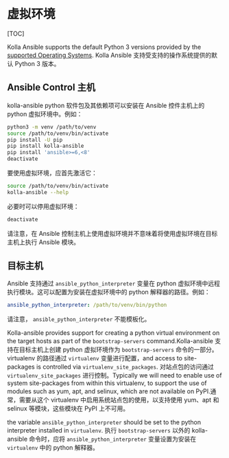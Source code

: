 # 虚拟环境

[TOC]

Kolla Ansible supports the default Python 3 versions provided by the [supported Operating Systems](https://docs.openstack.org/kolla-ansible/latest/user/support-matrix).
Kolla Ansible 支持受支持的操作系统提供的默认 Python 3 版本。

## Ansible Control 主机

kolla-ansible python 软件包及其依赖项可以安装在 Ansible 控件主机上的 python 虚拟环境中。例如：

```bash
python3 -m venv /path/to/venv
source /path/to/venv/bin/activate
pip install -U pip
pip install kolla-ansible
pip install 'ansible>=6,<8'
deactivate
```

要使用虚拟环境，应首先激活它：

```bash
source /path/to/venv/bin/activate
kolla-ansible --help
```

必要时可以停用虚拟环境：

```bash
deactivate
```

请注意，在 Ansible 控制主机上使用虚拟环境并不意味着将使用虚拟环境在目标主机上执行 Ansible 模块。

## 目标主机

Ansible 支持通过 `ansible_python_interpreter` 变量在 python 虚拟环境中远程执行模块。这可以配置为安装在虚拟环境中的 python 解释器的路径。例如：

```yaml
ansible_python_interpreter: /path/to/venv/bin/python
```

请注意， `ansible_python_interpreter` 不能模板化。

Kolla-ansible provides support for creating a python virtual environment on the target hosts as part of the `bootstrap-servers` command.Kolla-ansible 支持在目标主机上创建 python 虚拟环境作为 `bootstrap-servers` 命令的一部分。virtualenv 的路径通过 `virtualenv` 变量进行配置，and access to site-packages is controlled via `virtualenv_site_packages`. 对站点包的访问通过 `virtualenv_site_packages` 进行控制。Typically we will need to enable use of system site-packages from within this virtualenv, to support the use of modules such as yum, apt, and selinux, which are not available on PyPI.通常，需要从这个 virtualenv 中启用系统站点包的使用，以支持使用 yum、apt 和 selinux 等模块，这些模块在 PyPI 上不可用。

the variable `ansible_python_interpreter` should be set to the python interpreter installed in `virtualenv`.
执行  `bootstrap-servers` 以外的 kolla-ansible 命令时，应将 `ansible_python_interpreter` 变量设置为安装在  `virtualenv`  中的 python 解释器。